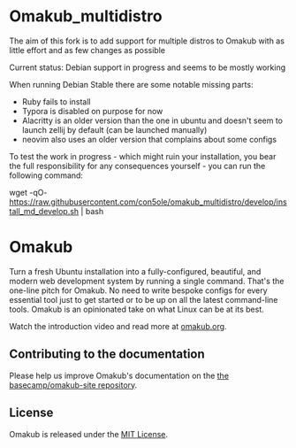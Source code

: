 # Omakub_multidistro
The aim of this fork is to add support for multiple distros to Omakub with as little effort and as few changes as possible

Current status: Debian support in progress and seems to be mostly working

When running Debian Stable there are some notable missing parts:

- Ruby fails to install
- Typora is disabled on purpose for now
- Alacritty is an older version than the one in ubuntu and doesn't seem to launch zellij by default (can be launched manually)
- neovim also uses an older version that complains about some configs



To test the work in progress - which might ruin your installation, you bear the full responsibility for any consequences yourself - you can run the following command:

wget -qO- https://raw.githubusercontent.com/con5ole/omakub_multidistro/develop/install_md_develop.sh | bash


# Omakub

Turn a fresh Ubuntu installation into a fully-configured, beautiful, and modern web development system by running a single command. That's the one-line pitch for Omakub. No need to write bespoke configs for every essential tool just to get started or to be up on all the latest command-line tools. Omakub is an opinionated take on what Linux can be at its best.

Watch the introduction video and read more at [omakub.org](https://omakub.org).

## Contributing to the documentation

Please help us improve Omakub's documentation on the [the basecamp/omakub-site repository](https://github.com/basecamp/omakub-site).

## License

Omakub is released under the [MIT License](https://opensource.org/licenses/MIT).
